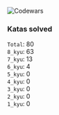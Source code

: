 ![Codewars](https://www.codewars.com/users/PheRum/badges/large)

### Katas solved

`Total`: 80 \
`8_kyu`: 63 \
`7_kyu`: 13 \
`6_kyu`: 4 \
`5_kyu`: 0 \
`4_kyu`: 0 \
`3_kyu`: 0 \
`2_kyu`: 0 \
`1_kyu`: 0
